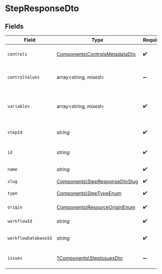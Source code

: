 # StepResponseDto


## Fields

| Field                                                                            | Type                                                                             | Required                                                                         | Description                                                                      |
| -------------------------------------------------------------------------------- | -------------------------------------------------------------------------------- | -------------------------------------------------------------------------------- | -------------------------------------------------------------------------------- |
| `controls`                                                                       | [Components\ControlsMetadataDto](../../Models/Components/ControlsMetadataDto.md) | :heavy_check_mark:                                                               | Controls metadata for the step                                                   |
| `controlValues`                                                                  | array<string, *mixed*>                                                           | :heavy_minus_sign:                                                               | Control values for the step (alias for controls.values)                          |
| `variables`                                                                      | array<string, *mixed*>                                                           | :heavy_check_mark:                                                               | JSON Schema for variables, follows the JSON Schema standard                      |
| `stepId`                                                                         | *string*                                                                         | :heavy_check_mark:                                                               | Unique identifier of the step                                                    |
| `id`                                                                             | *string*                                                                         | :heavy_check_mark:                                                               | Database identifier of the step                                                  |
| `name`                                                                           | *string*                                                                         | :heavy_check_mark:                                                               | Name of the step                                                                 |
| `slug`                                                                           | [Components\StepResponseDtoSlug](../../Models/Components/StepResponseDtoSlug.md) | :heavy_check_mark:                                                               | Slug of the step                                                                 |
| `type`                                                                           | [Components\StepTypeEnum](../../Models/Components/StepTypeEnum.md)               | :heavy_check_mark:                                                               | Type of the step                                                                 |
| `origin`                                                                         | [Components\ResourceOriginEnum](../../Models/Components/ResourceOriginEnum.md)   | :heavy_check_mark:                                                               | Origin of the workflow                                                           |
| `workflowId`                                                                     | *string*                                                                         | :heavy_check_mark:                                                               | Workflow identifier                                                              |
| `workflowDatabaseId`                                                             | *string*                                                                         | :heavy_check_mark:                                                               | Workflow database identifier                                                     |
| `issues`                                                                         | [?Components\StepIssuesDto](../../Models/Components/StepIssuesDto.md)            | :heavy_minus_sign:                                                               | Issues associated with the step                                                  |